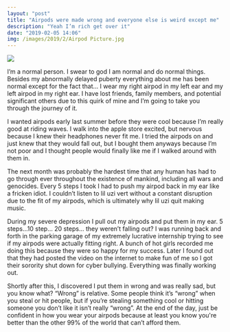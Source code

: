 ```yaml
---
layout: "post"
title: "Airpods were made wrong and everyone else is weird except me"
description: "Yeah I’m rich get over it"
date: "2019-02-05 14:06"
img: /images/2019/2/Airpod Picture.jpg
---
```

<img class="post-img" src="{{ site.baseurl}}/images/2019/2/Broke Pods.jpg">

I’m a normal person. I swear to god I am normal and do normal things. Besides my abnormally delayed puberty everything about me has been normal except for the fact that… I wear my right airpod in my left ear and my left airpod in my right ear. I have lost friends, family members, and potential significant others due to this quirk of mine and I’m going to take you through the journey of it.

I wanted airpods early last summer before they were cool because I’m really good at riding waves. I walk into the apple store excited, but nervous because I knew their headphones never fit me. I tried the airpods on and just knew that they would fall out, but I bought them anyways because I’m not poor and I thought people would finally like me if I walked around with them in.

The next month was probably the hardest time that any human has had to go through ever throughout the existence of mankind, including all wars and genocides. Every 5 steps I took I had to push my airpod back in my ear like a fricken idiot. I couldn’t listen to lil uzi vert without a constant disruption due to the fit of my airpods, which is ultimately why lil uzi quit making music.

During my severe depression I pull out my airpods and put them in my ear. 5 steps…10 step… 20 steps… they weren’t falling out? I was running back and forth in the parking garage of my extremely lucrative internship trying to see if my airpods were actually fitting right. A bunch of hot girls recorded me doing this because they were so happy for my success. Later I found out that they had posted the video on the internet to make fun of me so I got their sorority shut down for cyber bullying. Everything was finally working out.

Shortly after this, I discovered I put them in wrong and was really sad, but you know what? “Wrong” is relative. Some people think it’s “wrong” when you steal or hit people, but if you’re stealing something cool or hitting someone you don’t like it isn’t really “wrong”. At the end of the day, just be confident in how you wear your airpods because at least you know you're better than the other 99% of the world that can’t afford them.  
